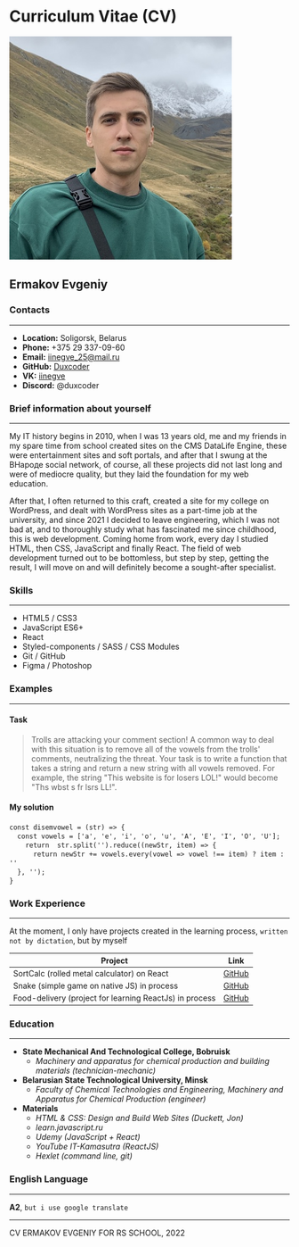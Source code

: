 # Curriculum Vitae (CV) 
![My photo](img/photo.jpg)                                      
## Ermakov Evgeniy
### Contacts
---
* **Location:**  Soligorsk, Belarus
* **Phone:**  +375 29 337-09-60
* **Email:**  iinegve_25@mail.ru
* **GitHub:**  [Duxcoder](https://github.com/Duxcoder)
* **VK:**  [iinegve](https://vk.com/iinegve)
* **Discord:**  @duxcoder

### Brief information about yourself
---
   My IT history begins in 2010, when I was 13 years old, me and my friends in my spare time from school
created sites on the CMS DataLife Engine, these were entertainment sites and soft portals, and after that I swung at the ВНароде social network, of course, all these projects did not last long and were of mediocre quality, but they laid the foundation for my web education.

   After that, I often returned to this craft, created a site for my college on WordPress, and dealt with WordPress sites
as a part-time job at the university, and since 2021 I decided to leave engineering, which I was not bad at, and
to thoroughly study what has fascinated me since childhood, this is web development. Coming home from work, every day I studied HTML, then CSS, JavaScript and finally React. The field of web development turned out to be bottomless, but step by step, getting the result, I will move on and will definitely become a sought-after specialist.

### Skills
---
* HTML5 / CSS3
* JavaScript ES6+
* React 
* Styled-components / SASS / CSS Modules
* Git / GitHub
* Figma / Photoshop

### Examples
---
#### Task
> Trolls are attacking your comment section!
> A common way to deal with this situation is to remove all of the vowels from the trolls' comments, neutralizing the threat.
> Your task is to write a function that takes a string and return a new string with all vowels removed.
> For example, the string "This website is for losers LOL!" would become "Ths wbst s fr lsrs LL!".

#### My solution
```
const disemvowel = (str) => {
  const vowels = ['a', 'e', 'i', 'o', 'u', 'A', 'E', 'I', 'O', 'U'];
    return  str.split('').reduce((newStr, item) => {
      return newStr += vowels.every(vowel => vowel !== item) ? item : ''
  }, '');
}
```

### Work Experience 
---
At the moment, I only have projects created in the learning process, `written not by dictation`, but by myself

| Project | Link |
| ------ | ------ |
| SortCalc (rolled metal calculator) on React | [GitHub](https://github.com/Duxcoder/SortCalc-Project-) |
| Snake (simple game on native JS) in process | [GitHub](https://github.com/Duxcoder/snake-simple) |
| Food-delivery (project for learning ReactJs) in process | [GitHub](https://github.com/Duxcoder/Food-Delivery) |

### Education
___
* **State Mechanical And Technological College, Bobruisk**
  * _Machinery and apparatus for chemical production and building materials (technician-mechanic)_
* **Belarusian State Technological University, Minsk**
  * _Faculty of Chemical Technologies and Engineering, Machinery and Apparatus for Chemical Production (engineer)_
* **Materials**
    * _HTML & CSS: Design and Build Web Sites (Duckett, Jon)_
    * _learn.javascript.ru_
    * _Udemy (JavaScript + React)_
    * _YouTube IT-Kamasutra (ReactJS)_
    * _Hexlet (command line, git)_

### English Language
___
**A2**, `but i use google translate`


___
CV ERMAKOV EVGENIY FOR RS SCHOOL, 2022